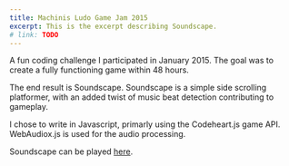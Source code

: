 ```yaml
---
title: Machinis Ludo Game Jam 2015
excerpt: This is the excerpt describing Soundscape.
# link: TODO
---
```

A fun coding challenge I participated in January 2015.
The goal was to create a fully functioning game within 48 hours.

The end result is Soundscape. Soundscape is a simple side scrolling platformer, with an added twist of music beat detection contributing to gameplay.

I chose to write in Javascript, primarly using the Codeheart.js game API. WebAudiox.js is used for the audio processing.

Soundscape can be played [here]({{site.baseurl}}/demos/game_jam_winter_2015/play.html).
